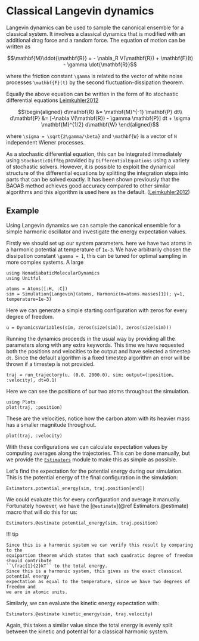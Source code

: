# Classical Langevin dynamics

Langevin dynamics can be used to sample the canonical ensemble for a classical system.
It involves a classical dynamics that is modified with an additional drag force
and a random force.
The equation of motion can be written as
```math
\mathbf{M}\ddot{\mathbf{R}} = - \nabla_R V(\mathbf{R}) + \mathbf{F}(t) - \gamma \dot{\mathbf{R}}
```
where the friction constant ``\gamma`` is related to the vector of white noise processes
``\mathbf{F}(t)`` by the second fluctuation-dissipation theorem.

Equally the above equation can be written in the form of Ito stochastic differential
equations [Leimkuhler2012](@cite)
```math
\begin{aligned}
d\mathbf{R} &= \mathbf{M}^{-1} \mathbf{P} dt\\
d\mathbf{P} &= [-\nabla V(\mathbf{R}) - \gamma \mathbf{P}] dt
+ \sigma \mathbf{M}^{1/2} d\mathbf{W}
\end{aligned}
```
where ``\sigma = \sqrt{2\gamma/\beta}`` and ``\mathbf{W}`` is a vector of ``N`` independent
Wiener processes.

As a stochastic differential equation, this can be integrated immediately using
`StochasticDiffEq` provided by `DifferentialEquations` using a variety of stochastic
solvers.
However, it is possible to exploit the dynamical structure of the differential equations
by splitting the integration steps into parts that can be solved exactly.
It has been shown previously that the BAOAB method achieves good accuracy compared to other
similar algorithms and this algorithm is used here as the default. ([Leimkuhler2012](@cite))

## Example

Using Langevin dynamics we can sample the canonical ensemble for a simple harmonic
oscillator and investigate the energy expectation values.

Firstly we should set up our system parameters. here we have two atoms in a harmonic
potential at temperature of `1e-3`. We have arbitrarily chosen the dissipation constant
``\gamma = 1``, this can be tuned for optimal sampling in more complex systems. A large
```@example langevin
using NonadiabaticMolecularDynamics
using Unitful

atoms = Atoms([:H, :C])
sim = Simulation{Langevin}(atoms, Harmonic(m=atoms.masses[1]); γ=1, temperature=1e-3)
```

Here we can generate a simple starting configuration with zeros for every degree of freedom.
```@example langevin
u = DynamicsVariables(sim, zeros(size(sim)), zeros(size(sim)))
```

Running the dynamics proceeds in the usual way by providing all the parameters along with
any extra keywords. This time we have requested both the positions and velocities to be
output and have selected a timestep `dt`.
Since the default algorithm is a fixed timestep algorithm an error will be thrown if a
timestep is not provided.
```@example langevin
traj = run_trajectory(u, (0.0, 2000.0), sim; output=(:position, :velocity), dt=0.1)
```

Here we can see the positions of our two atoms throughout the simulation.
```@example langevin
using Plots
plot(traj, :position)
```

These are the velocities, notice how the carbon atom with its heavier mass has a smaller
magnitude throughout.
```@example langevin
plot(traj, :velocity)
```

With these configurations we can calculate expectation values by computing averages along
the trajectories.
This can be done manually, but we provide the [`Estimators`](@ref) module to make this
as simple as possible.

Let's find the expectation for the potential energy during our simulation.
This is the potential energy of the final configuration in the simulation:
```@repl langevin
Estimators.potential_energy(sim, traj.position[end])
```
We could evaluate this for every configuration and average it manually.
Fortunately however, we have the [`@estimate`](@ref Estimators.@estimate) macro that
will do this for us:
```@repl langevin
Estimators.@estimate potential_energy(sim, traj.position)
```

!!! tip

    Since this is a harmonic system we can verify this result by comparing to the
    equipartion theorem which states that each quadratic degree of freedom should contribute
    ``\frac{1}{2}kT`` to the total energy.
    Since this is a harmonic system, this gives us the exact classical potential energy
    expectation as equal to the temperature, since we have two degrees of freedom and
    we are in atomic units.

Similarly, we can evaluate the kinetic energy expectation with:
```@repl langevin
Estimators.@estimate kinetic_energy(sim, traj.velocity)
```
Again, this takes a similar value since the total energy is evenly split between the kinetic
and potential for a classical harmonic system.
